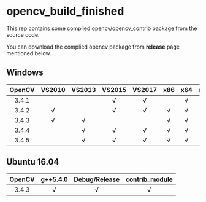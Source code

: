 # opencv_build_finished

This rep contains some complied opencv/opencv_contrib package from the source code.

You can download the complied opencv package from **release** page mentioned below.

## Windows
| OpenCV | VS2010 | VS2013 | VS2015 | VS2017 |  x86 |  x64  | mingw53_32| Debug/Release| contrib | 
|:------:|:------:|:------:|:------:|:------:|:----:|:-----:|:------------:|:------------:|:-------:|
| 3.4.1  |        |        |   √    |   √    |      |  √    |              |√             |         |
| 3.4.2  |     √  |        |   √    |   √    |   √  |  √    |              |√             |  √      |
| 3.4.3  |     √  |   √    |        |        |   √  |  √    |      √       |√             |  √      |
| 3.4.4  |        |   √    |   √    |   √    |   √  |  √    |              |√             |  √      |
| 3.4.5  |        |   √    |   √    |   √    |   √  |  √    |              |√             |  √      |

## Ubuntu 16.04
| OpenCV | g++5.4.0  | Debug/Release| contrib_module | 
|:------:|:---------:|:------------:|:--------------:|
| 3.4.3  |      √    |       √      |         √      |
